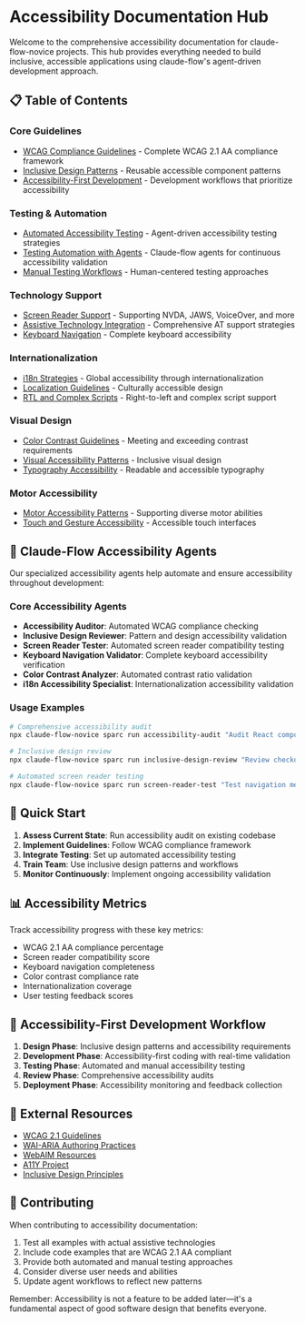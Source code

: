 # Accessibility Documentation Hub

Welcome to the comprehensive accessibility documentation for claude-flow-novice projects. This hub provides everything needed to build inclusive, accessible applications using claude-flow's agent-driven development approach.

## 📋 Table of Contents

### Core Guidelines
- [WCAG Compliance Guidelines](./guidelines/wcag-compliance.md) - Complete WCAG 2.1 AA compliance framework
- [Inclusive Design Patterns](./patterns/inclusive-design-patterns.md) - Reusable accessible component patterns
- [Accessibility-First Development](./workflows/accessibility-first-development.md) - Development workflows that prioritize accessibility

### Testing & Automation
- [Automated Accessibility Testing](./testing/automated-testing.md) - Agent-driven accessibility testing strategies
- [Testing Automation with Agents](./automation/agent-testing-automation.md) - Claude-flow agents for continuous accessibility validation
- [Manual Testing Workflows](./testing/manual-testing-workflows.md) - Human-centered testing approaches

### Technology Support
- [Screen Reader Support](./assistive-tech/screen-reader-support.md) - Supporting NVDA, JAWS, VoiceOver, and more
- [Assistive Technology Integration](./assistive-tech/assistive-technology-integration.md) - Comprehensive AT support strategies
- [Keyboard Navigation](./motor-accessibility/keyboard-navigation.md) - Complete keyboard accessibility

### Internationalization
- [i18n Strategies](./i18n/internationalization-strategies.md) - Global accessibility through internationalization
- [Localization Guidelines](./i18n/localization-guidelines.md) - Culturally accessible design
- [RTL and Complex Scripts](./i18n/rtl-complex-scripts.md) - Right-to-left and complex script support

### Visual Design
- [Color Contrast Guidelines](./visual-design/color-contrast.md) - Meeting and exceeding contrast requirements
- [Visual Accessibility Patterns](./visual-design/visual-accessibility-patterns.md) - Inclusive visual design
- [Typography Accessibility](./visual-design/typography-accessibility.md) - Readable and accessible typography

### Motor Accessibility
- [Motor Accessibility Patterns](./motor-accessibility/motor-accessibility-patterns.md) - Supporting diverse motor abilities
- [Touch and Gesture Accessibility](./motor-accessibility/touch-gesture-accessibility.md) - Accessible touch interfaces

## 🤖 Claude-Flow Accessibility Agents

Our specialized accessibility agents help automate and ensure accessibility throughout development:

### Core Accessibility Agents
- **Accessibility Auditor**: Automated WCAG compliance checking
- **Inclusive Design Reviewer**: Pattern and design accessibility validation
- **Screen Reader Tester**: Automated screen reader compatibility testing
- **Keyboard Navigation Validator**: Complete keyboard accessibility verification
- **Color Contrast Analyzer**: Automated contrast ratio validation
- **i18n Accessibility Specialist**: Internationalization accessibility validation

### Usage Examples
```bash
# Comprehensive accessibility audit
npx claude-flow-novice sparc run accessibility-audit "Audit React component for WCAG 2.1 AA compliance"

# Inclusive design review
npx claude-flow-novice sparc run inclusive-design-review "Review checkout flow for accessibility barriers"

# Automated screen reader testing
npx claude-flow-novice sparc run screen-reader-test "Test navigation menu with NVDA, JAWS, and VoiceOver"
```

## 🚀 Quick Start

1. **Assess Current State**: Run accessibility audit on existing codebase
2. **Implement Guidelines**: Follow WCAG compliance framework
3. **Integrate Testing**: Set up automated accessibility testing
4. **Train Team**: Use inclusive design patterns and workflows
5. **Monitor Continuously**: Implement ongoing accessibility validation

## 📊 Accessibility Metrics

Track accessibility progress with these key metrics:
- WCAG 2.1 AA compliance percentage
- Screen reader compatibility score
- Keyboard navigation completeness
- Color contrast compliance rate
- Internationalization coverage
- User testing feedback scores

## 🎯 Accessibility-First Development Workflow

1. **Design Phase**: Inclusive design patterns and accessibility requirements
2. **Development Phase**: Accessibility-first coding with real-time validation
3. **Testing Phase**: Automated and manual accessibility testing
4. **Review Phase**: Comprehensive accessibility audits
5. **Deployment Phase**: Accessibility monitoring and feedback collection

## 🔗 External Resources

- [WCAG 2.1 Guidelines](https://www.w3.org/WAI/WCAG21/quickref/)
- [WAI-ARIA Authoring Practices](https://www.w3.org/WAI/ARIA/apg/)
- [WebAIM Resources](https://webaim.org/)
- [A11Y Project](https://www.a11yproject.com/)
- [Inclusive Design Principles](https://inclusivedesignprinciples.org/)

## 📝 Contributing

When contributing to accessibility documentation:
1. Test all examples with actual assistive technologies
2. Include code examples that are WCAG 2.1 AA compliant
3. Provide both automated and manual testing approaches
4. Consider diverse user needs and abilities
5. Update agent workflows to reflect new patterns

Remember: Accessibility is not a feature to be added later—it's a fundamental aspect of good software design that benefits everyone.
